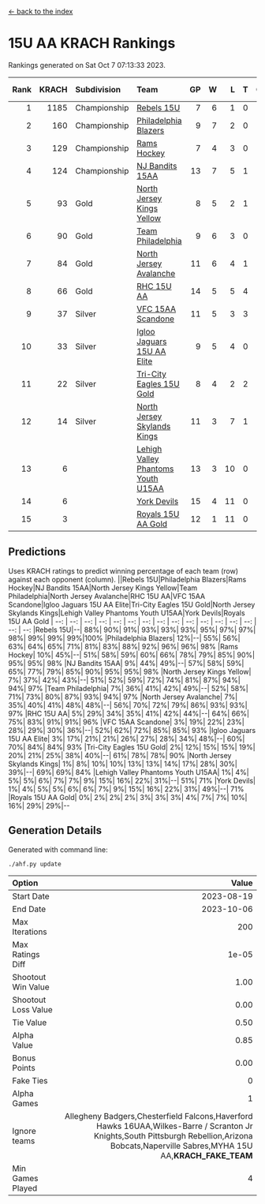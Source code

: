 [<- back to the index](readme.md)
# 15U AA KRACH Rankings
Rankings generated on Sat Oct  7 07:13:33 2023.

Rank|KRACH|Subdivision|Team|GP|W|L|T|OTW|OTL|SoS|Exp Wins|Win Diff
---:|---:|:---|:---|---:|---:|---:|---:|---:|---:|---:|---:|---:
1|1185|Championship|[Rebels 15U](https://gamesheetstats.com/seasons/3659/teams/140654/schedule)|7|6|1|0|0|1|1020|6.8|-0.0
2|160|Championship|[Philadelphia Blazers](https://gamesheetstats.com/seasons/3659/teams/140652/schedule)|9|7|2|0|3|0|52|7.9|0.0
3|129|Championship|[Rams Hockey](https://gamesheetstats.com/seasons/3659/teams/140653/schedule)|7|4|3|0|1|2|1038|4.9|0.0
4|124|Championship|[NJ Bandits 15AA](https://gamesheetstats.com/seasons/3659/teams/140648/schedule)|13|7|5|1|0|1|229|8.4|0.0
5|93|Gold|[North Jersey Kings Yellow](https://gamesheetstats.com/seasons/3659/teams/140650/schedule)|8|5|2|1|0|0|49|6.4|0.0
6|90|Gold|[Team Philadelphia](https://gamesheetstats.com/seasons/3659/teams/140657/schedule)|9|6|3|0|0|0|154|6.9|0.0
7|84|Gold|[North Jersey Avalanche](https://gamesheetstats.com/seasons/3659/teams/140649/schedule)|11|6|4|1|1|0|73|7.4|0.0
8|66|Gold|[RHC 15U AA](https://gamesheetstats.com/seasons/3659/teams/140655/schedule)|14|5|5|4|0|0|82|7.9|0.0
9|37|Silver|[VFC 15AA Scandone](https://gamesheetstats.com/seasons/3659/teams/140659/schedule)|11|5|3|3|0|1|683|7.4|0.0
10|33|Silver|[Igloo Jaguars 15U AA Elite](https://gamesheetstats.com/seasons/3659/teams/140645/schedule)|9|5|4|0|0|0|55|5.9|0.0
11|22|Silver|[Tri-City Eagles 15U Gold](https://gamesheetstats.com/seasons/3659/teams/140658/schedule)|8|4|2|2|0|0|16|5.9|0.0
12|14|Silver|[North Jersey Skylands Kings](https://gamesheetstats.com/seasons/3659/teams/140651/schedule)|11|3|7|1|0|0|144|4.4|0.0
13|6||[Lehigh Valley Phantoms Youth U15AA](https://gamesheetstats.com/seasons/3659/teams/140646/schedule)|13|3|10|0|0|0|45|3.9|0.0
14|6||[York Devils](https://gamesheetstats.com/seasons/3659/teams/140660/schedule)|15|4|11|0|0|2|111|4.9|0.0
15|3||[Royals 15U AA Gold](https://gamesheetstats.com/seasons/3659/teams/140656/schedule)|12|1|11|0|1|0|41|1.9|0.0

## Predictions
Uses KRACH ratings to predict winning percentage of each team (row) against each opponent (column).
||Rebels 15U|Philadelphia Blazers|Rams Hockey|NJ Bandits 15AA|North Jersey Kings Yellow|Team Philadelphia|North Jersey Avalanche|RHC 15U AA|VFC 15AA Scandone|Igloo Jaguars 15U AA Elite|Tri-City Eagles 15U Gold|North Jersey Skylands Kings|Lehigh Valley Phantoms Youth U15AA|York Devils|Royals 15U AA Gold
| --: | --: | --: | --: | --: | --: | --: | --: | --: | --: | --: | --: | --: | --: | --: | --: 
|Rebels 15U|--| 88%| 90%| 91%| 93%| 93%| 93%| 95%| 97%| 97%| 98%| 99%| 99%| 99%|100%
|Philadelphia Blazers| 12%|--| 55%| 56%| 63%| 64%| 65%| 71%| 81%| 83%| 88%| 92%| 96%| 96%| 98%
|Rams Hockey| 10%| 45%|--| 51%| 58%| 59%| 60%| 66%| 78%| 79%| 85%| 90%| 95%| 95%| 98%
|NJ Bandits 15AA|  9%| 44%| 49%|--| 57%| 58%| 59%| 65%| 77%| 79%| 85%| 90%| 95%| 95%| 98%
|North Jersey Kings Yellow|  7%| 37%| 42%| 43%|--| 51%| 52%| 59%| 72%| 74%| 81%| 87%| 94%| 94%| 97%
|Team Philadelphia|  7%| 36%| 41%| 42%| 49%|--| 52%| 58%| 71%| 73%| 80%| 87%| 93%| 94%| 97%
|North Jersey Avalanche|  7%| 35%| 40%| 41%| 48%| 48%|--| 56%| 70%| 72%| 79%| 86%| 93%| 93%| 97%
|RHC 15U AA|  5%| 29%| 34%| 35%| 41%| 42%| 44%|--| 64%| 66%| 75%| 83%| 91%| 91%| 96%
|VFC 15AA Scandone|  3%| 19%| 22%| 23%| 28%| 29%| 30%| 36%|--| 52%| 62%| 72%| 85%| 85%| 93%
|Igloo Jaguars 15U AA Elite|  3%| 17%| 21%| 21%| 26%| 27%| 28%| 34%| 48%|--| 60%| 70%| 84%| 84%| 93%
|Tri-City Eagles 15U Gold|  2%| 12%| 15%| 15%| 19%| 20%| 21%| 25%| 38%| 40%|--| 61%| 78%| 78%| 90%
|North Jersey Skylands Kings|  1%|  8%| 10%| 10%| 13%| 13%| 14%| 17%| 28%| 30%| 39%|--| 69%| 69%| 84%
|Lehigh Valley Phantoms Youth U15AA|  1%|  4%|  5%|  5%|  6%|  7%|  7%|  9%| 15%| 16%| 22%| 31%|--| 51%| 71%
|York Devils|  1%|  4%|  5%|  5%|  6%|  6%|  7%|  9%| 15%| 16%| 22%| 31%| 49%|--| 71%
|Royals 15U AA Gold|  0%|  2%|  2%|  2%|  3%|  3%|  3%|  4%|  7%|  7%| 10%| 16%| 29%| 29%|--

## Generation Details

Generated with command line:
```
./ahf.py update
```

| Option | Value |
| :----- | ----: |
| Start Date | 2023-08-19 |
| End Date | 2023-10-06 |
| Max Iterations | 200 |
| Max Ratings Diff | 1e-05 |
| Shootout Win Value | 1.00 |
| Shootout Loss Value | 0.00 |
| Tie Value | 0.50 |
| Alpha Value | 0.85 |
| Bonus Points | 0.00 |
| Fake Ties | 0 |
| Alpha Games | 1 |
| Ignore teams | Allegheny Badgers,Chesterfield Falcons,Haverford Hawks 16UAA,Wilkes-Barre / Scranton Jr Knights,South Pittsburgh Rebellion,Arizona Bobcats,Naperville Sabres,MYHA 15U AA,__KRACH_FAKE_TEAM__ |
| Min Games Played | 4 |

